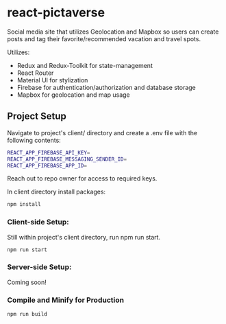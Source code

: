# react-pictaverse

Social media site that utilizes Geolocation and Mapbox so users can create posts and tag their favorite/recommended vacation and travel spots.

Utilizes: 
- Redux and Redux-Toolkit for state-management
- React Router
- Material UI for stylization
- Firebase for authentication/authorization and database storage
- Mapbox for geolocation and map usage

## Project Setup
Navigate to project's client/ directory and create a .env file with the following contents:
```sh
REACT_APP_FIREBASE_API_KEY=
REACT_APP_FIREBASE_MESSAGING_SENDER_ID=
REACT_APP_FIREBASE_APP_ID=
```
Reach out to repo owner for access to required keys.

In client directory install packages:
```sh
npm install
```

### Client-side Setup:

Still within project's client directory, run npm run start.
```sh
npm run start
```

### Server-side Setup:

Coming soon!

### Compile and Minify for Production

```sh
npm run build
```
